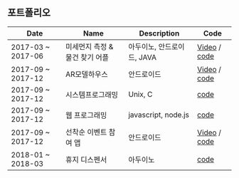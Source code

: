 
## 포트폴리오
 
 
|Date   | Name    |  Description  |Code   |
| ---| ----- | --- | --- |
| 2017-03 ~ 2017-06 |미세먼지 측정 & 물건 찾기 어플  |아두이노, 안드로이드, JAVA  | [Video](https://www.youtube.com/watch?v=LUzZvpLUGbA) / [code](https://github.com/Feelgu/portfolio/tree/master/HomeAutoamation) 
| 2017-09 ~ 2017-12 | AR모델하우스| 안드로이드 | [Video](https://www.youtube.com/watch?v=SvM8SG8zjrA) / [code](https://github.com/Feelgu/portfolio/tree/master/AR%20model%20house)
| 2017-09 ~ 2017-12 | 시스템프로그래밍| Unix, C  | [code](https://github.com/Feelgu/portfolio/tree/master/System%20Programming)
| 2017-09 ~ 2017-12 | 웹 프로그래밍| javascript, node.js | [code](https://github.com/Feelgu/Eventbrite-imitation)
| 2017-09 ~ 2017-12 | 선착순 이벤트 참여 앱| 안드로이드 | [Video](https://www.youtube.com/watch?v=rX_47azwRDs) / [code](https://github.com/Feelgu/portfolio/tree/master/Sequent)
| 2018-01 ~ 2018-03| 휴지 디스펜서| 아두이노  | [code](https://github.com/Feelgu/portfolio/tree/master/toilet%20paper%20dispenser)
